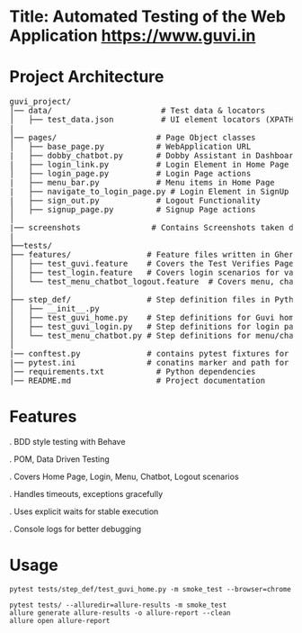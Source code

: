 # Title: Automated Testing of the Web Application https://www.guvi.in
# Project Architecture
<pre>
guvi_project/
│── data/                       # Test data & locators
│   ├── test_data.json          # UI element locators (XPATH, URL)
|
│── pages/                     # Page Object classes
│   ├── base_page.py           # WebApplication URL
|   ├── dobby_chatbot.py       # Dobby Assistant in Dashboard
|   ├── login_link.py          # Login Element in Home Page
│   ├── login_page.py          # Login Page actions
|   ├── menu_bar.py            # Menu items in Home Page
|   ├── navigate_to_login_page.py # Login Element in SignUp Page
|   ├── sign_out.py            # Logout Functionality
│   ├── signup_page.py         # Signup Page actions
│
|── screenshots               # Contains Screenshots taken during test run
|
├──tests/
├── features/                # Feature files written in Gherkin
│   ├── test_guvi.feature    # Covers the Test Verifies Page URl, Title and Navigate to Login Page and SignUp Page (Test cases 1-5)
│   ├── test_login.feature   # Covers login scenarios for valid and Invalid credentials(Error message) (Test Cases - 6 & 7)
│   └── test_menu_chatbot_logout.feature  # Covers menu, chatbot & logout scenarios (Test Cases 8- 10)
│
├── step_def/                # Step definition files in Python
│   ├── __init__.py
│   ├── test_guvi_home.py    # Step definitions for Guvi home page
│   ├── test_guvi_login.py   # Step definitions for login page
│   └── test_menu_chatbot.py # Step definitions for menu/chatbot/logout
│
|── conftest.py              # contains pytest fixtures for driver, to read json data
|── pytest.ini               # conatins marker and path for feature
│── requirements.txt           # Python dependencies
│── README.md                  # Project documentation
</pre>

# Features
. BDD style testing with Behave

. POM, Data Driven Testing

. Covers Home Page, Login, Menu, Chatbot, Logout scenarios

. Handles timeouts, exceptions gracefully

. Uses explicit waits for stable execution

. Console logs for better debugging

# Usage
<pre><code>pytest tests/step_def/test_guvi_home.py -m smoke_test --browser=chrome</code></pre>
<pre><code>pytest tests/ --alluredir=allure-results -m smoke_test </code>
<code>allure generate allure-results -o allure-report --clean</code>
<code>allure open allure-report</code></pre>

